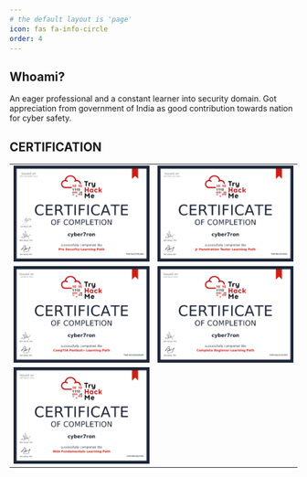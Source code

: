 ```yaml
---
# the default layout is 'page'
icon: fas fa-info-circle
order: 4
---
```


## Whoami?

An eager professional and a constant learner into security domain. Got appreciation from government of India as good contribution towards nation for cyber safety.


## CERTIFICATION

| | | 
|:--------------:|:------------:|
|<img src="/assets/img/cert/pre_security.png"> | <img src="/assets/img/cert/jr_pentester.png">|
|<img src="/assets/img/cert/comptia.png">| <img src="/assets/img/cert/complete_beginer.png">|
|<img src="/assets/img/cert/web_fundamental.png"> | 


